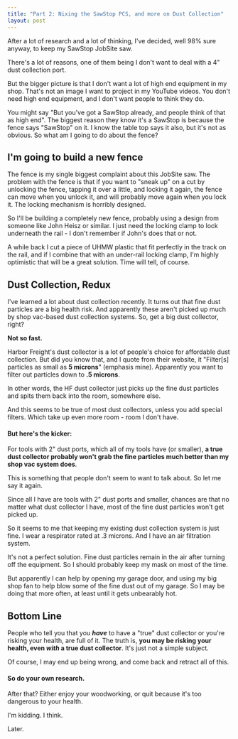 ```yaml
---
title: "Part 2: Nixing the SawStop PCS, and more on Dust Collection"
layout: post
---
```

After a lot of research and a lot of thinking, I've decided, well 98% sure anyway, to keep my SawStop JobSite saw.

There's a lot of reasons, one of them being I don't want to deal with a 4" dust collection port.

But the bigger picture is that I don't want a lot of high end equipment in my shop. That's not an image I want to project in my YouTube videos. You don't need high end equipment, and I don't want people to think they do.

You might say "But you've got a SawStop already, and people think of that as high end". The biggest reason they know it's a SawStop is because the fence says "SawStop" on it. I know the table top says it also, but it's not as obvious. So what am I going to do about the fence?

## I'm going to build a new fence

The fence is my single biggest complaint about this JobSite saw. The problem with the fence is that if you want to "sneak up" on a cut by unlocking the fence, tapping it over a little, and locking it again, the fence can move when you unlock it, and will probably move again when you lock it. The locking mechanism is horribly designed.

So I'll be building a completely new fence, probably using a design from someone like John Heisz or similar. I just need the locking clamp to lock underneath the rail - I don't remember if John's does that or not.

A while back I cut a piece of UHMW plastic that fit perfectly in the track on the rail, and if I combine that with an under-rail locking clamp, I'm highly optimistic that will be a great solution. Time will tell, of course.

## Dust Collection, Redux

I've learned a lot about dust collection recently. It turns out that fine dust particles are a big health risk. And apparently these aren't picked up much by shop vac-based dust collection systems. So, get a big dust collector, right?

**Not so fast.**

Harbor Freight's dust collector is a lot of people's choice for affordable dust collection. But did you know that, and I quote from their website, it "Filter[s] particles as small as **5 microns**" (emphasis mine). Apparently you want to filter out particles down to **.5 microns**.

In other words, the HF dust collector just picks up the fine dust particles and spits them back into the room, somewhere else.

And this seems to be true of most dust collectors, unless you add special filters. Which take up even more room - room I don't have.

#### But here's the kicker:

For tools with 2" dust ports, which all of my tools have (or smaller), **a true dust collector probably won't grab the fine particles much better than my shop vac system does**.

This is something that people don't seem to want to talk about. So let me say it again.

Since all I have are tools with 2" dust ports and smaller, chances are that no matter what dust collector I have, most of the fine dust particles won't get picked up.

So it seems to me that keeping my existing dust collection system is just fine. I wear a respirator rated at .3 microns. And I have an air filtration system.

It's not a perfect solution. Fine dust particles remain in the air after turning off the equipment. So I should probably keep my mask on most of the time.

But apparently I can help by opening my garage door, and using my big shop fan to help blow some of the fine dust out of my garage. So I may be doing that more often, at least until it gets unbearably hot.

## Bottom Line

People who tell you that you ***have*** to have a "true" dust collector or you're risking your health, are full of it. The truth is, **you may be risking your health, even *with* a true dust collector**. It's just not a simple subject.

Of course, I may end up being wrong, and come back and retract all of this.

#### So do your own research.

After that? Either enjoy your woodworking, or quit because it's too dangerous to your health.

I'm kidding. I think.

Later.